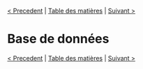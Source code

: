 [< Precedent](./200-archiTechnique.md) | [Table des matières](./999-toc.md) | [Suivant >](./xxx.md)

# Base de données

[< Precedent](./200-archiTechnique.md) | [Table des matières](./999-toc.md) | [Suivant >](./xxx.md)

